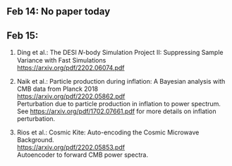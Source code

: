 ## Feb 14: No paper today

## Feb 15:
1. Ding et al.: The DESI 𝑁-body Simulation Project II: Suppressing Sample Variance with Fast Simulations \
https://arxiv.org/pdf/2202.06074.pdf

2. Naik et al.: Particle production during inflation: A Bayesian analysis with CMB data from Planck 2018 \
https://arxiv.org/pdf/2202.05862.pdf \
Perturbation due to particle production in inflation to power spectrum. See https://arxiv.org/pdf/1702.07661.pdf for more details on inflation perturbation.

3. Rios et al.: Cosmic Kite: Auto-encoding the Cosmic Microwave Background. \
https://arxiv.org/pdf/2202.05853.pdf \
Autoencoder to forward CMB power spectra.
